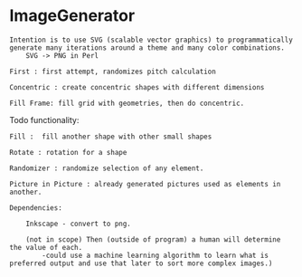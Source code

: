 # ImageGenerator
    Intention is to use SVG (scalable vector graphics) to programmatically generate many iterations around a theme and many color combinations.
        SVG -> PNG in Perl

    First : first attempt, randomizes pitch calculation

    Concentric : create concentric shapes with different dimensions

    Fill Frame: fill grid with geometries, then do concentric.

Todo functionality:

    Fill :  fill another shape with other small shapes

    Rotate : rotation for a shape

    Randomizer : randomize selection of any element.

    Picture in Picture : already generated pictures used as elements in another.

    Dependencies:

        Inkscape - convert to png.

        (not in scope) Then (outside of program) a human will determine the value of each.
            -could use a machine learning algorithm to learn what is preferred output and use that later to sort more complex images.)
